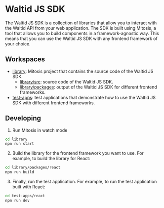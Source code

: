 # Waltid JS SDK

The Waltid JS SDK is a collection of libraries that allow you to interact with the Waltid API from your web application. The SDK is built using Mitosis, a tool that allows you to build components in a framework-agnostic way. This means that you can use the Waltid JS SDK with any frontend framework of your choice.

## Workspaces

- [library](./library/): Mitosis project that contains the source code of the Waltid JS SDK.
  - [library/src](./library/src/): source code of the Waltid JS SDK.
  - [library/packages](./library/packages/): output of the Waltid JS SDK for different frontend frameworks.
- [test-apps](./test-apps/): test applications that demonstrate how to use the Waltid JS SDK with different frontend frameworks.

## Developing

1. Run Mitosis in watch mode

```bash
cd library
npm run start
```

2. Build the library for the frontend framework you want to use. For example, to build the library for React:

```bash
cd library/packages/react
npm run build
```

3. Finally, run the test application. For example, to run the test application built with React:

```bash
cd test-apps/react
npm run dev
```